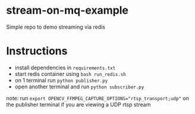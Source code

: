 # stream-on-mq-example
Simple repo to demo streaming via redis

# Instructions
- install dependencies in `requirements.txt`
- start redis container using `bash run_redis.sh`
- on 1 terminal run `python publisher.py`
- open another terminal and run `python subscriber.py`

note: run `export OPENCV_FFMPEG_CAPTURE_OPTIONS="rtsp_transport;udp"` on the publisher terminal if you are viewing a UDP rtsp stream